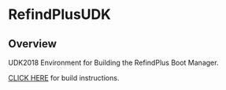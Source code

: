 # RefindPlusUDK
## Overview
UDK2018 Environment for Building the RefindPlus Boot Manager.

[CLICK HERE](https://github.com/dakanji/RefindPlus/blob/GOPFix/BUILDING.md) for build instructions.
